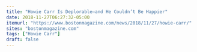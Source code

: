 ```yaml
---
title: "Howie Carr Is Deplorable—and He Couldn’t Be Happier"
date: 2018-11-27T06:27:32-05:00
itemurl: "https://www.bostonmagazine.com/news/2018/11/27/howie-carr/"
sites: "bostonmagazine.com"
tags: ["Howie Carr"]
draft: false
---
```


